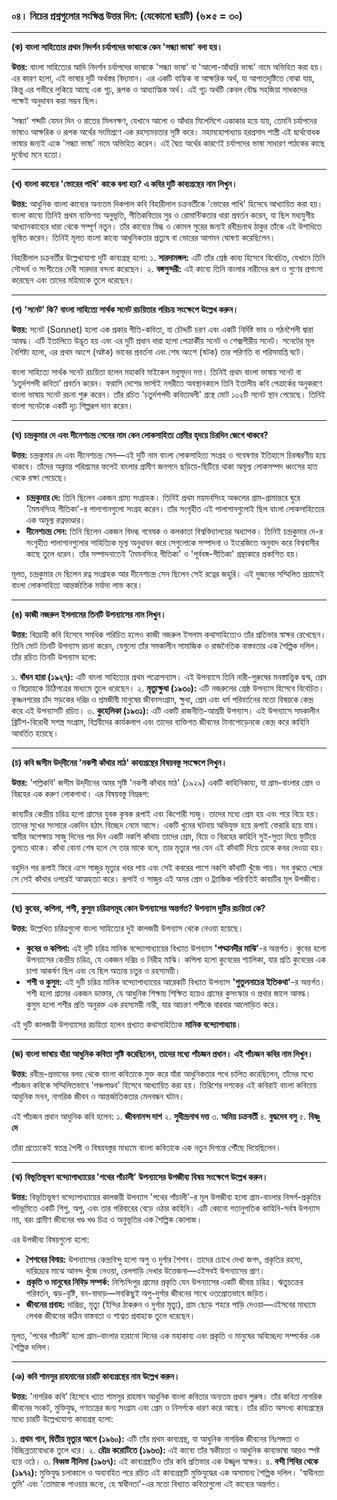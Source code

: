 

### **০৪। নিচের প্রশ্নগুলোর সংক্ষিপ্ত উত্তর দিন: (যেকোনো ছয়টি) (৬×৫ = ৩০)**

---

**(ক) বাংলা সাহিত্যের প্রথম নিদর্শন চর্যাপদের ভাষাকে কেন 'সন্ধ্যা ভাষা' বলা হয়।**

**উত্তর:**
বাংলা সাহিত্যের আদি নিদর্শন চর্যাপদের ভাষাকে 'সন্ধ্যা ভাষা' বা 'আলো-আঁধারি ভাষা' নামে অভিহিত করা হয়। এর কারণ হলো, এই ভাষার দুটি অর্থস্তর বিদ্যমান। এর একটি বাহ্যিক বা আক্ষরিক অর্থ, যা আপাতদৃষ্টিতে বোঝা যায়, কিন্তু এর গভীরে লুকিয়ে আছে এক গূঢ়, রূপক ও আধ্যাত্মিক অর্থ। এই গূঢ় অর্থটি কেবল বৌদ্ধ সহজিয়া সাধকদের পক্ষেই অনুধাবন করা সম্ভব ছিল।

‘সন্ধ্যা’ শব্দটি যেমন দিন ও রাতের মিলনক্ষণ, যেখানে আলো ও আঁধার মিলেমিশে একাকার হয়ে যায়, তেমনি চর্যাপদের ভাষাও আক্ষরিক ও রূপক অর্থের সংমিশ্রণে এক রহস্যময়তার সৃষ্টি করে। মহামহোপাধ্যায় হরপ্রসাদ শাস্ত্রী এই দ্ব্যর্থবোধক ভাষার জন্যই একে 'সন্ধ্যা ভাষা' নামে অভিহিত করেন। এই দ্বৈত অর্থের কারণেই চর্যাপদের ভাষা সাধারণ পাঠকের কাছে দুর্বোধ্য মনে হতো।

---

**(খ) বাংলা কাব্যের 'ভোরের পাখি' কাকে বলা হয়? এ কবির দুটি কাব্যগ্রন্থের নাম লিখুন।**

**উত্তর:**
আধুনিক বাংলা কাব্যের অন্যতম দিকপাল কবি বিহারীলাল চক্রবর্তীকে 'ভোরের পাখি' হিসেবে আখ্যায়িত করা হয়। বাংলা কাব্যে তিনিই প্রথম ব্যক্তিগত অনুভূতি, গীতিকবিতার সুর ও রোমান্টিকতার ধারা প্রবর্তন করেন, যা ছিল মধ্যযুগীয় আখ্যানকাব্যের ধারা থেকে সম্পূর্ণ নতুন। তাঁর কাব্যের স্নিগ্ধ ও কোমল সুরের জন্যই রবীন্দ্রনাথ ঠাকুর তাঁকে এই উপাধিতে ভূষিত করেন। তিনিই মূলত বাংলা কাব্যে আধুনিকতার প্রত্যুষ বা ভোরের আগমন ঘোষণা করেছিলেন।

বিহারীলাল চক্রবর্তীর উল্লেখযোগ্য দুটি কাব্যগ্রন্থ হলো:
১. **সারদামঙ্গল:** এটি তাঁর শ্রেষ্ঠ কাব্য হিসেবে বিবেচিত, যেখানে তিনি সৌন্দর্য ও সংগীতের দেবী সারদার বন্দনা করেছেন।
২. **বঙ্গসুন্দরী:** এই কাব্যে তিনি বাংলার নারীদের রূপ ও গুণের প্রশংসা করেছেন এবং তাদের মহিমাকে তুলে ধরেছেন।

---

**(গ) 'সনেট' কি? বাংলা সাহিত্যে সার্থক সনেট রচয়িতার পরিচয় সংক্ষেপে উল্লেখ করুন।**

**উত্তর:**
সনেট (Sonnet) হলো এক প্রকার গীতি-কবিতা, যা চৌদ্দটি চরণ এবং একটি নির্দিষ্ট ভাব ও গঠনশৈলী দ্বারা আবদ্ধ। এটি ইতালিতে উদ্ভূত হয় এবং এর দুটি প্রধান ধারা হলো পেত্রার্কীয় সনেট ও শেক্সপীরীয় সনেট। সনেটের মূল বৈশিষ্ট্য হলো, এর প্রথম অংশে (অষ্টক) ভাবের প্রবর্তনা এবং শেষ অংশে (ষটক) তার পরিণতি বা পরিসমাপ্তি ঘটে।

বাংলা সাহিত্যে সার্থক সনেট রচয়িতা হলেন মহাকবি মাইকেল মধুসূদন দত্ত। তিনিই প্রথম বাংলা ভাষায় সনেট বা ‘চতুর্দশপদী কবিতা’ প্রবর্তন করেন। ফরাসি দেশের ভার্সাই নগরীতে অবস্থানকালে তিনি ইতালীয় কবি পেত্রার্কের অনুকরণে বাংলা ভাষায় সনেট রচনা শুরু করেন। তাঁর রচিত 'চতুর্দশপদী কবিতাবলী' গ্রন্থে মোট ১০২টি সনেট স্থান পেয়েছে। তিনিই বাংলা সনেটকে একটি দৃঢ় শিল্পরূপ দান করেন।

---

**(ঘ) চন্দ্রকুমার দে এবং দীনেশচন্দ্র সেনের নাম কেন লোকসাহিত্য প্রেমীর হৃদয়ে চিরদিন জেগে থাকবে?**

**উত্তর:**
চন্দ্রকুমার দে এবং দীনেশচন্দ্র সেন—এই দুটি নাম বাংলা লোকসাহিত্য সংগ্রহ ও গবেষণার ইতিহাসে চিরস্মরণীয় হয়ে থাকবে। তাঁদের অক্লান্ত পরিশ্রমের ফলেই বাংলার গ্রামীণ জনপদে ছড়িয়ে-ছিটিয়ে থাকা অমূল্য লোকসম্পদ ধ্বংসের হাত থেকে রক্ষা পেয়েছে।

*   **চন্দ্রকুমার দে:** তিনি ছিলেন একজন গ্রাম্য সংগ্রাহক। তিনিই প্রথম ময়মনসিংহ অঞ্চলের গ্রাম-গ্রামান্তরে ঘুরে 'মৈমনসিংহ গীতিকা'-র পালাগানগুলো সংগ্রহ করেন। তাঁর সংগৃহীত এই পালাগানগুলোই ছিল বাংলা লোকসাহিত্যের এক অমূল্য রত্নভাণ্ডার।
*   **দীনেশচন্দ্র সেন:** তিনি ছিলেন একজন বিদগ্ধ গবেষক ও কলকাতা বিশ্ববিদ্যালয়ের অধ্যাপক। তিনিই চন্দ্রকুমার দে-র সংগৃহীত পালাগানগুলোর সাহিত্যিক মূল্য অনুধাবন করে সেগুলোকে সম্পাদনা ও ইংরেজিতে অনুবাদ করে বিশ্ববাসীর কাছে তুলে ধরেন। তাঁর সম্পাদনাতেই 'মৈমনসিংহ গীতিকা' ও 'পূর্ববঙ্গ-গীতিকা' গ্রন্থাকারে প্রকাশিত হয়।

মূলত, চন্দ্রকুমার দে ছিলেন রত্ন সংগ্রাহক আর দীনেশচন্দ্র সেন ছিলেন সেই রত্নের জহুরি। এই দুজনের সম্মিলিত প্রয়াসেই বাংলা লোকসাহিত্য আন্তর্জাতিক মর্যাদা লাভ করে।

---

**(ঙ) কাজী নজরুল ইসলামের তিনটি উপন্যাসের নাম লিখুন।**

**উত্তর:**
বিদ্রোহী কবি হিসেবে সমধিক পরিচিত হলেও কাজী নজরুল ইসলাম কথাসাহিত্যেও তাঁর প্রতিভার স্বাক্ষর রেখেছেন। তিনি মোট তিনটি উপন্যাস রচনা করেন, যেগুলো তাঁর সমকালীন সামাজিক ও রাজনৈতিক বাস্তবতার এক শৈল্পিক দলিল। তাঁর রচিত তিনটি উপন্যাস হলো:

১. **বাঁধন হারা (১৯২৭):** এটি বাংলা সাহিত্যের প্রথম পত্রোপন্যাস। এই উপন্যাসে তিনি নারী-পুরুষের মনস্তাত্ত্বিক দ্বন্দ্ব, প্রেম ও বিদ্রোহকে চিঠিপত্রের মাধ্যমে তুলে ধরেছেন।
২. **মৃত্যুক্ষুধা (১৯৩০):** এটি নজরুলের শ্রেষ্ঠ উপন্যাস হিসেবে বিবেচিত। কৃষ্ণনগরের চাঁদ সড়কের দরিদ্র ও শ্রমজীবী মানুষের জীবনসংগ্রাম, ক্ষুধা, প্রেম এবং ধর্ম পরিবর্তনের মতো বিষয়কে কেন্দ্র করে এই উপন্যাসটি রচিত।
৩. **কুহেলিকা (১৯৩১):** এটি একটি রাজনীতি-আশ্রয়ী উপন্যাস। এই উপন্যাসে সমকালীন ব্রিটিশ-বিরোধী সশস্ত্র সংগ্রাম, বিপ্লবীদের কার্যকলাপ এবং তাদের ব্যক্তিগত জীবনের টানাপোড়েনকে কেন্দ্র করে কাহিনি আবর্তিত হয়েছে।

---

**(চ) কবি জসীম উদ্‌দীনের 'নকশী কাঁথার মাঠ' কাব্যগ্রন্থের বিষয়বস্তু সংক্ষেপে লিখুন।**

**উত্তর:**
'পল্লিকবি' জসীম উদ্‌দীনের অমর সৃষ্টি 'নকশী কাঁথার মাঠ' (১৯২৯) একটি কাহিনিকাব্য, যা গ্রাম-বাংলার প্রেম ও বিরহের এক করুণ লোকগাথা। এর বিষয়বস্তু নিম্নরূপ:

কাব্যটির কেন্দ্রীয় চরিত্র হলো গ্রামের যুবক কৃষক রূপাই এবং কিশোরী সাজু। তাদের মধ্যে প্রেম হয় এবং পরে বিয়ে হয়। তাদের সুখের সংসারে একদিন হঠাৎ বিচ্ছেদ নেমে আসে। একটি খুনের ঘটনায় অভিযুক্ত হয়ে রূপাই ফেরারি হয়ে যায়। স্বামীর অপেক্ষায় সাজু দিনের পর দিন একটি নকশি কাঁথায় তাদের প্রেম, বিয়ে ও বিরহের কাহিনি সুই-সুতা দিয়ে ফুটিয়ে তুলতে থাকে। কাঁথা বোনা শেষ হলে সে তার মাকে বলে, তার মৃত্যুর পর যেন এই কাঁথাটি দিয়ে তাকে কবর দেওয়া হয়।

বহুদিন পর রূপাই ফিরে এসে সাজুর মৃত্যুর খবর পায় এবং সেই কবরের পাশে নকশি কাঁথাটি খুঁজে পায়। সব বুঝতে পেরে সে সেই কাঁথার ওপরেই আত্মহত্যা করে। রূপাই ও সাজুর এই অমর প্রেম ও ট্র্যাজিক পরিণতিই কাব্যটির মূল উপজীব্য।

---

**(ছ) কুবের, কপিলা, শশী, কুসুম চরিত্রসমূহ কোন উপন্যাসের অন্তর্গত? উপন্যাস দুটির রচয়িতা কে?**

**উত্তর:**
উল্লেখিত চরিত্রগুলো বাংলা সাহিত্যের দুই কালজয়ী উপন্যাস থেকে নেওয়া হয়েছে।

*   **কুবের ও কপিলা:** এই দুটি চরিত্র মানিক বন্দ্যোপাধ্যায়ের বিখ্যাত উপন্যাস **'পদ্মানদীর মাঝি'**-র অন্তর্গত। কুবের হলো উপন্যাসের কেন্দ্রীয় চরিত্র, যে একজন দরিদ্র ও নিরীহ মাঝি। কপিলা হলো কুবেরের শ্যালিকা, যার প্রতি কুবেরের এক চাপা আকর্ষণ ছিল এবং যে ছিল অত্যন্ত চতুর ও রহস্যময়ী।
*   **শশী ও কুসুম:** এই দুটি চরিত্র মানিক বন্দ্যোপাধ্যায়ের আরেকটি বিখ্যাত উপন্যাস **'পুতুলনাচের ইতিকথা'**-র অন্তর্গত। শশী হলো গ্রামের একজন ডাক্তার, যে আধুনিক শিক্ষায় শিক্ষিত হয়েও গ্রামের কুসংস্কার ও প্রথার জালে আবদ্ধ। কুসুম হলো শশীর প্রতি অনুরক্ত এক রহস্যময়ী নারী, যার আচরণ শশীকে বারবার আলোড়িত করে।

এই দুটি কালজয়ী উপন্যাসের রচয়িতা হলেন প্রখ্যাত কথাসাহিত্যিক **মানিক বন্দ্যোপাধ্যায়**।

---

**(জ) বাংলা ভাষায় যাঁরা আধুনিক কবিতা সৃষ্টি করেছিলেন, তাদের মধ্যে পাঁচজন প্রধান। এই পাঁচজন কবির নাম লিখুন।**

**উত্তর:**
রবীন্দ্র-প্রভাবের বলয় থেকে বাংলা কবিতাকে মুক্ত করে যাঁরা আধুনিকতার পথে চালিত করেছিলেন, তাঁদের মধ্যে পাঁচজন কবিকে সম্মিলিতভাবে 'পঞ্চপাণ্ডব' হিসেবে আখ্যায়িত করা হয়। তিরিশের দশকের এই কবিরাই বাংলা কবিতায় আধুনিক মনন, নাগরিক জীবন ও আন্তর্জাতিকতার মেলবন্ধন ঘটান।

এই পাঁচজন প্রধান আধুনিক কবি হলেন:
১. **জীবনানন্দ দাশ**
২. **সুধীন্দ্রনাথ দত্ত**
৩. **অমিয় চক্রবর্তী**
৪. **বুদ্ধদেব বসু**
৫. **বিষ্ণু দে**

তাঁরা প্রত্যেকেই স্বতন্ত্র শৈলী ও বিষয়বস্তুর মাধ্যমে বাংলা কবিতাকে এক নতুন দিগন্তে পৌঁছে দিয়েছিলেন।

---

**(ঝ) বিভূতিভূষণ বন্দ্যোপাধ্যায়ের 'পথের পাঁচালী' উপন্যাসের উপজীব্য বিষয় সংক্ষেপে উল্লেখ করুন।**

**উত্তর:**
বিভূতিভূষণ বন্দ্যোপাধ্যায়ের কালজয়ী উপন্যাস 'পথের পাঁচালী'-র মূল উপজীব্য হলো গ্রাম-বাংলার নিসর্গ-প্রকৃতির পটভূমিতে একটি শিশু, অপু, এবং তার পরিবারের বেড়ে ওঠার কাহিনি। এটি কোনো গতানুগতিক কাহিনি-সর্বস্ব উপন্যাস নয়, বরং গ্রামীণ জীবনের খণ্ড খণ্ড চিত্র ও অনুভূতির এক শৈল্পিক কোলাজ।

এর উপজীব্য বিষয়গুলো হলো:
*   **শৈশবের বিস্ময়:** উপন্যাসের কেন্দ্রবিন্দু হলো অপু ও দুর্গার শৈশব। তাদের চোখে দেখা জগৎ, প্রকৃতির রহস্য, দারিদ্র্যের মাঝে আনন্দ খুঁজে নেওয়া, রেলগাড়ি দেখার উত্তেজনা—এইসবই উপন্যাসের প্রাণ।
*   **প্রকৃতি ও মানুষের নিবিড় সম্পর্ক:** নিশ্চিন্দিপুর গ্রামের প্রকৃতি যেন উপন্যাসের একটি জীবন্ত চরিত্র। ঋতুচক্রের পরিবর্তন, ঝড়-বৃষ্টি, বন-বাদাড়—সবকিছুই অপু-দুর্গার জীবনের সাথে ওতপ্রোতভাবে জড়িত।
*   **জীবনের প্রবাহ:** দারিদ্র্য, মৃত্যু (ইন্দির ঠাকরুন ও দুর্গার মৃত্যু), গ্রাম ছেড়ে শহরে পাড়ি দেওয়া—এইসবের মাধ্যমে লেখক জীবনের কঠিন বাস্তবতা ও শাশ্বত প্রবাহকে তুলে ধরেছেন।

মূলত, 'পথের পাঁচালী' হলো গ্রাম-বাংলার হারানো দিনের এক মহাকাব্য এবং প্রকৃতি ও মানুষের অবিচ্ছেদ্য সম্পর্কের এক শৈল্পিক দলিল।

---

**(ঞ) কবি শামসুর রাহমানের চারটি কাব্যগ্রন্থের নাম উল্লেখ করুন।**

**উত্তর:**
'নাগরিক কবি' হিসেবে খ্যাত শামসুর রাহমান আধুনিক বাংলা কবিতার অন্যতম প্রধান পুরুষ। তাঁর কবিতা নাগরিক জীবনের সংকট, মুক্তিযুদ্ধ, গণতন্ত্রের জন্য সংগ্রাম এবং প্রেম ও নিসর্গকে ধারণ করে আছে। তাঁর রচিত অসংখ্য কাব্যগ্রন্থের মধ্যে চারটি উল্লেখযোগ্য কাব্যগ্রন্থ হলো:

১. **প্রথম গান, দ্বিতীয় মৃত্যুর আগে (১৯৬০):** এটি তাঁর প্রথম কাব্যগ্রন্থ, যা আধুনিক নাগরিক জীবনের নিঃসঙ্গতা ও বিচ্ছিন্নতাবোধকে তুলে ধরে।
২. **রৌদ্র করোটিতে (১৯৬৩):** এই কাব্যে তাঁর স্বকীয়তা ও আধুনিক কাব্যভাষা আরও স্পষ্ট হয়ে ওঠে।
৩. **বিধ্বস্ত নীলিমা (১৯৬৭):** এই কাব্যগ্রন্থটিও তাঁর কবি প্রতিভার এক উজ্জ্বল স্বাক্ষর।
৪. **বন্দী শিবির থেকে (১৯৭২):** মুক্তিযুদ্ধ চলাকালে ও অব্যবহিত পরে রচিত এই কাব্যগ্রন্থটি মুক্তিযুদ্ধের এক অসামান্য শৈল্পিক দলিল। 'স্বাধীনতা তুমি' এবং 'তোমাকে পাওয়ার জন্যে, হে স্বাধীনতা'-এর মতো বিখ্যাত কবিতাগুলো এই কাব্যের অন্তর্গত।